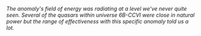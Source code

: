 *The anomaly's field of energy was radiating at a level we've never quite seen. Several of the quasars within universe 6B-CCVI were close in natural power but the range of effectiveness with this specific anomaly told us a lot.*